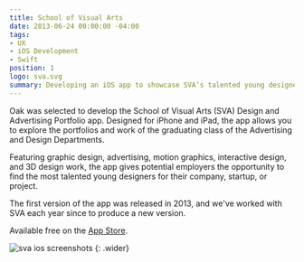 ```yaml
---
title: School of Visual Arts
date: 2013-06-24 00:00:00 -04:00
tags:
- UX
- iOS Development
- Swift
position: 1
logo: sva.svg
summary: Developing an iOS app to showcase SVA’s talented young designers.
---
```


Oak was selected to develop the School of Visual Arts (SVA) Design and Advertising Portfolio app. Designed for iPhone and iPad, the app allows you to explore the portfolios and work of the graduating class of the Advertising and Design Departments.

Featuring graphic design, advertising, motion graphics, interactive design, and 3D design work, the app gives potential employers the opportunity to find the most talented young designers for their company, startup, or project.

The first version of the app was released in 2013, and we've worked with SVA each year since to produce a new version.

Available free on the [App Store](https://itunes.apple.com/us/app/school-visual-arts-design/id433686061?mt=8).

![sva ios screenshots](/uploads/sva-ios.png)
{: .wider}